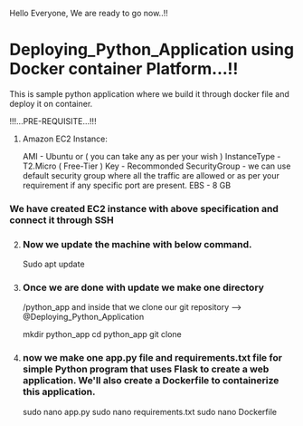 Hello Everyone,
We are ready to go now..!!

# Deploying_Python_Application using Docker container Platform...!!
This is sample python application where we build it through docker file and deploy it on container.

!!!...PRE-REQUISITE...!!!

1) Amazon EC2 Instance:

   AMI - Ubuntu or ( you can take any as per your wish )
   InstanceType - T2.Micro ( Free-Tier )
   Key - Recommonded
   SecurityGroup - we can use default security group where all the traffic are allowed or as per your requirement if any specific port 
                   are present.
   EBS - 8 GB

### We have created EC2 instance with above specification and connect it through SSH

2) ### Now we update the machine with below command.
   Sudo apt update
3) ### Once we are done with update we make one directory
   /python_app and inside that we clone our git repository --> @Deploying_Python_Application

   mkdir python_app
   cd python_app
   git clone <repository url>

4) ### now we make one app.py file and requirements.txt file for simple Python program that uses Flask to create a web application. We'll also create a Dockerfile to containerize this application.

   sudo nano app.py
   sudo nano requirements.txt
   sudo nano Dockerfile
   


   


